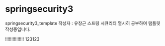 springsecurity3
===============

springsecurity3_template
작성자 : 유창근
스프링 시큐리티 열시히 공부하여 탬플릿 작성중입니다.


!!!!!!!!!!!!!!!
123123